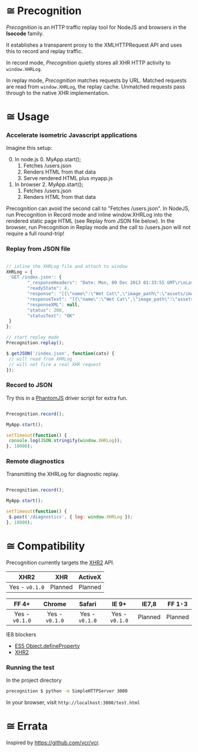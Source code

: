 # ≅ Precognition
*Precognition* is an HTTP traffic replay tool for NodeJS and browsers in the **Isocode** family.

It establishes a transparent proxy to the XMLHTTPRequest API and uses this to record and replay traffic.

In record mode, *Precognition* quietly stores all XHR HTTP activity to `window.XHRLog`.

In replay mode, *Precognition* matches requests by URL. Matched requests are read from `window.XHRLog`, the replay cache. Unmatched requests pass through to the native XHR implementation.



# ≅ Usage

### Accelerate isometric Javascript applications

Imagine this setup:

0. In node.js
   0. MyApp.start();
      1. Fetches /users.json
      2. Renders HTML from that data
   0. Serve rendered HTML plus myapp.js
1. In browser
   2. MyApp.start();
      1. Fetches /users.json
      2. Renders HTML from that data

Precognition can avoid the second call to "Fetches /users.json". In NodeJS, run Precognition in Record mode and inline window.XHRLog into the rendered static page HTML (see Replay from JSON file below). In the browser, run Precognition in Replay mode and the call to /users.json will not require a full round-trip!

### Replay from JSON file
```javascript

// inline the XHRLog file and attach to window
XHRLog = {
 'GET /index.json': {
        "_responseHeaders": "Date: Mon, 09 Dec 2013 01:33:55 GMT\r\nLast-Modified: Tue, 03 Dec 2013 05:35:47 GMT\r\nServer: nginx/1.4.3\r\nConnection: keep-alive\r\nContent-Length: 181\r\nContent-Type: application/json\r\n",
        "readyState": 4,
        "response": "[{\"name\":\"Wet Cat\",\"image_path\":\"assets/images/cat2.jpg\"},{\"name\":\"Bitey Cat\",\"image_path\":\"assets/images/cat1.jpg\"},{\"name\":\"Surprised Cat\",\"image_path\":\"assets/images/cat3.jpg\"}]\n",
        "responseText": "[{\"name\":\"Wet Cat\",\"image_path\":\"assets/images/cat2.jpg\"},{\"name\":\"Bitey Cat\",\"image_path\":\"assets/images/cat1.jpg\"},{\"name\":\"Surprised Cat\",\"image_path\":\"assets/images/cat3.jpg\"}]\n",
        "responseXML": null,
        "status": 200,
        "statusText": "OK"
 }
};

// start replay mode
Precognition.replay();

$.getJSON('/index.json', function(cats) {
 // will read from XHRLog
 // will not fire a real XHR request
});
```



### Record to JSON

Try this in a [PhantomJS](http://phantomjs.org/) driver script for extra fun.

```javascript

Precognition.record();

MyApp.start();

setTimeout(function() {
 console.log(JSON.stringify(window.XHRLog));
}, 18000);

```



### Remote diagnostics

Transmitting the XHRLog for diagnostic replay.

```javascript

Precognition.record();

MyApp.start();

setTimeout(function() {
 $.post('/diagnostics', { log: window.XHRLog });
}, 18000);

```

# ≅ Compatibility

Precognition currently targets the [XHR2](http://www.w3.org/TR/XMLHttpRequest2/) API.

XHR2 | XHR | ActiveX
:---: | :---: | :---:
Yes - `v0.1.0` | Planned | Planned

FF 4+ | Chrome | Safari | IE 9+ | IE7,8 | FF 1-3
:---: | :---: | :---: | :---: | :---: | :---:
Yes - `v0.1.0` | Yes - `v0.1.0` | Yes - `v0.1.0` | Yes - `v0.1.0` | Planned | Planned

IE8 blockers
* [ES5 Object.defineProperty](http://kangax.github.io/es5-compat-table/#Object.defineProperty)
* [XHR2](http://caniuse.com/xhr2)




### Running the test

In the project directory
```bash
precognition $ python -m SimpleHTTPServer 3000
```

In your browser, visit `http://localhost:3000/test.html`



# ≅ Errata

Inspired by https://github.com/vcr/vcr.
